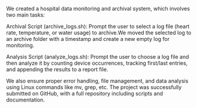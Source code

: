 We created a hospital data monitoring and archival system, which involves two main tasks:

Archival Script (archive_logs.sh): Prompt the user to select a log file (heart rate, temperature, or water usage) to archive.We moved the selected log to an archive folder with a timestamp and create a new empty log for monitoring.

Analysis Script (analyze_logs.sh): Prompt the user to choose a log file and then analyze it by counting device occurrences, tracking first/last entries, and appending the results to a report file.

We also ensure proper error handling, file management, and data analysis using Linux commands like mv, grep, etc. The project was successfully  submitted on GitHub, with a full repository including scripts and documentation.
